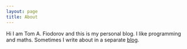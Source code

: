 ```yaml
---
layout: page
title: About
---
```


Hi I am Tom A. Fiodorov and this is my personal blog. I like programming and
maths. Sometimes I write about in a separate [blog][rat].

[rat]: https://afiodorov.github.io/rationality
